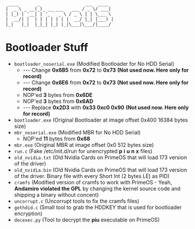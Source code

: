      ____       _                 ___  ____
    |  _ \ _ __(_)_ __ ___   ___ / _ \/ ___|
    | |_) | '__| | '_ ` _ \ / _ \ | | \___ \
    |  __/| |  | | | | | | |  __/ |_| |___) |
    |_|   |_|  |_|_| |_| |_|\___|\___/|____/


# Bootloader Stuff

*   `bootloader_noserial.exe`    (Modified Bootloader for No HDD Serial)
    *   --- Change **0x6B5** from **0x72** to **0x73** **(Not used now. Here only for record)**
    *   --- Change **0x6E6** from **0x72** to **0x73** **(Not used now. Here only for record)**
    *   NOP'ed **3** bytes from **0x6DE**
    *   NOP'ed **3** bytes from **0x6AD**
    *   --- Replace **0x2D3** with **0x33 0xc0 0x90** **(Not used now. Here only for record)**
*   `bootloader.exe`    (Original Bootloader at image offset 0x400 16384 bytes size)
*   `mbr_noserial.exe`   (Modified MBR for No HDD Serial)
    *   NOP'ed **11** bytes from **0x68**
*   `mbr.exe`  (Original MBR at image offset 0x0 512 bytes size)
*   `run.c`  (Fake /etc/init.d/run for unencrypted **p** **i** **u** **n** **x** files)
*   `old_nvidia.txt` (Old Nvidia Cards on PrimeOS that will load 173 version of the driver)
*   `old_nvidia.bin` (Old Nvidia Cards on PrimeOS that will load 173 version of the driver. Binary file with every Short Int (2 bytes LE) as PID)
*   `cramfs` (Modified version of cramfs to work with PrimeOS - Yeah, **Andamiro violated the GPL** by changing the kernel source code and shipping a binary without concent)
*   `uncorrupt.c` (Uncorrupt tools to fix the cramfs files)
*   `gethdid.c` (Small tool to grab the HDDKEY that is used for bootloader encryption)
*   `decexec.py` (Tool to decrypt the **piu** executable on PrimeOS)